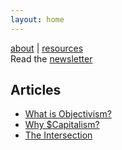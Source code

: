 ```yaml
---
layout: home
---
```

[about](/about "About this site") | [resources](/resources "Useful resources")  
Read the [newsletter](https://objectivism.substack.com "Objectivism Newsletter by Atrotos, hosted on Substack")

## Articles
- [What is Objectivism?](/what-is-objectivism "What is Objectivism")
- [Why $Capitalism?](/why-capitalism "Why Capitalism?")
- [The Intersection](/bitcoin "Bitcoin")